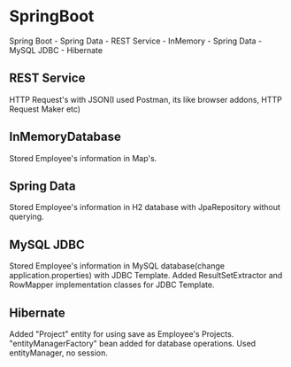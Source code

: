 # SpringBoot
Spring Boot - Spring Data - REST Service - InMemory - Spring Data - MySQL JDBC - Hibernate

REST Service
----------------
HTTP Request's with JSON(I used Postman, its like browser addons, HTTP Request Maker etc)

InMemoryDatabase
----------------
Stored Employee's information in Map's.

Spring Data
----------------
Stored Employee's information in H2 database with JpaRepository without querying.

MySQL JDBC
----------------
Stored Employee's information in MySQL database(change application.properties) with JDBC Template.
Added ResultSetExtractor and RowMapper implementation classes for JDBC Template.

Hibernate
----------------
Added "Project" entity for using save as Employee's Projects.
"entityManagerFactory" bean added for database operations.
Used entityManager, no session.
